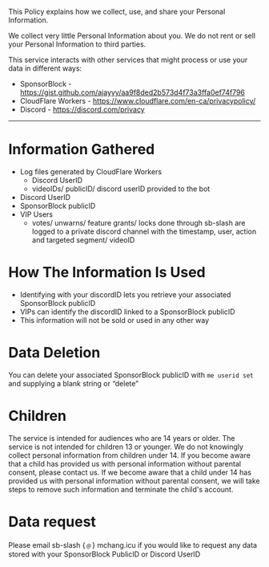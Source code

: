 This Policy explains how we collect, use, and share your Personal Information.

We collect very little Personal Information about you.
We do not rent or sell your Personal Information to third parties.

This service interacts with other services that might process or use your data in different ways: 
- SponsorBlock - https://gist.github.com/ajayyy/aa9f8ded2b573d4f73a3ffa0ef74f796
- CloudFlare Workers - https://www.cloudflare.com/en-ca/privacypolicy/
- Discord - https://discord.com/privacy

-----

# Information Gathered
  - Log files generated by CloudFlare Workers
    - Discord UserID
    - videoIDs/ publicID/ discord userID provided to the bot
  - Discord UserID
  - SponsorBlock publicID
  - VIP Users
    - votes/ unwarns/ feature grants/ locks done through sb-slash are logged to a private discord channel with the timestamp, user, action and targeted segment/ videoID

# How The Information Is Used
  - Identifying with your discordID lets you retrieve your associated SponsorBlock publicID
  - VIPs can identify the discordID linked to a SponsorBlock publicID
  - This information will not be sold or used in any other way

# Data Deletion
You can delete your associated SponsorBlock publicID with `me userid set` and supplying a blank string or “delete”

# Children
The service is intended for audiences who are 14 years or older. The service is not intended for children 13 or younger. We do not knowingly collect personal information from children under 14. If you become aware that a child has provided us with personal information without parental consent, please contact us. If we become aware that a child under 14 has provided us with personal information without parental consent, we will take steps to remove such information and terminate the child's account.

# Data request
Please email sb-slash {﹫} mchang.icu if you would like to request any data stored with your SponsorBlock PublicID or Discord UserID
